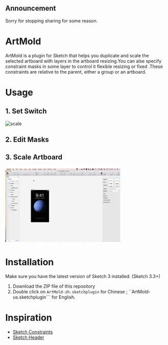 ## Announcement

Sorry for stopping sharing for some  reason.

# ArtMold

ArtMold is a plugin for Sketch that helps you duplicate and scale the selected artboard with layers in the artboard resizing.You can  alse specify constraint masks  in some layer to control it flexible resizing or fixed .These constraints are relative to the parent, either a group or an artboard.

# Usage

## 1. Set Switch

![scale](./docs/switch.gif)

## 2. Edit Masks
## 3. Scale Artboard 
![scale](./docs/scale.gif)



# Installation
Make sure you have the latest version of Sketch 3 installed. (Sketch 3.3+)

1. Download the ZIP file of this repository
2. Double click on ```ArtMold-zh.sketchplugin``` for Chinese ; ``ArtMold-us.sketchplugin``` for English.


# Inspiration
- [Sketch Constraints](https://github.com/bouchenoiremarc/Sketch-Constraints)
- [Sketch Header](https://github.com/abynim/Sketch-Headers)
